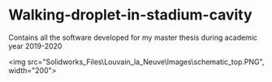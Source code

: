 # Walking-droplet-in-stadium-cavity
Contains all the software developed for my master thesis during academic year 2019-2020 

<img src="Solidworks_Files\Louvain_la_Neuve\Images\schematic_top.PNG", width="200">




